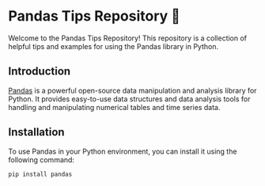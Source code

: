 # Pandas Tips Repository 🐼

Welcome to the Pandas Tips Repository! This repository is a collection of helpful tips and examples for using the Pandas library in Python.

## Introduction

[Pandas](https://pandas.pydata.org/) is a powerful open-source data manipulation and analysis library for Python. It provides easy-to-use data structures and data analysis tools for handling and manipulating numerical tables and time series data.

## Installation

To use Pandas in your Python environment, you can install it using the following command:

```bash
pip install pandas
